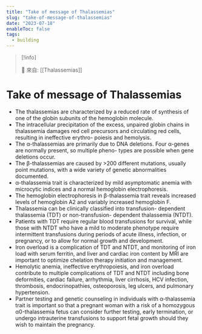 ```yaml
---
title: "Take of message of Thalassemias"
slug: "take-of-message-of-thalassemias"
date: "2023-07-18"
enableToc: false
tags:
  - building
---
```


> [!info]
>
> 🌱 來自: [[Thalassemias]]

# Take of message of Thalassemias

- The thalassemias are characterized by a reduced rate of synthesis of one of the globin subunits of the hemoglobin molecule.
- The intracellular precipitation of the excess, unpaired globin chains in thalassemia damages red cell precursors and circulating red cells, resulting in ineffective erythro- poiesis and hemolysis.
- The α-thalassemias are primarily due to DNA deletions. Four α-genes are normally present, so multiple pheno- types are possible when gene deletions occur.
- The β-thalassemias are caused by >200 different mutations, usually point mutations, with a wide variety of genetic abnormalities documented.
- α-thalassemia trait is characterized by mild asymptomatic anemia with microcytic indices and a normal hemoglobin electrophoresis.
- The hemoglobin electrophoresis in β-thalassemia trait reveals increased levels of hemoglobin A2 and variably increased hemoglobin F.
- Thalassemia can be clinically classified into transfusion- dependent thalassemia (TDT) or non-transfusion- dependent thalassemia (NTDT).
- Patients with TDT require regular blood transfusions for survival, while those with NTDT who have a mild to moderate phenotype require intermittent transfusions during periods of acute illness, infection, or pregnancy, or to allow for normal growth and development.
- Iron overload is a complication of TDT and NTDT, and monitoring of iron load with serum ferritin, and liver and cardiac iron content by MRI are important to optimize chelation therapy initiation and management.
- Hemolytic anemia, ineffective erythropoiesis, and iron overload contribute to multiple complications of TDT and NTDT including bone deformities, cardiac failure, arrhythmia, liver cirrhosis, HCV infection, thrombosis, endocrinopathies, osteoporosis, leg ulcers, and pulmonary hypertension.
- Partner testing and genetic counseling in individuals with α-thalassemia trait is important so that a pregnant woman with a risk of a homozygous α0-thalassemia fetus can consider further testing, early termination, or undergo intrauterine transfusions to support fetal growth should they wish to maintain the pregnancy.
